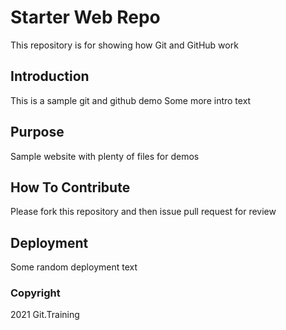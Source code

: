 # Starter Web Repo

This repository is for showing how Git and GitHub work

## Introduction

This is a sample git and github demo
Some more intro text

## Purpose

Sample website with plenty of files for demos

## How To Contribute

Please fork this repository and then issue pull request for review

## Deployment
Some random deployment text

### Copyright

2021 Git.Training